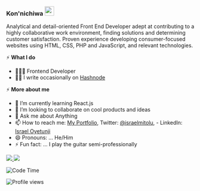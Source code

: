 ### Kon'nichiwa <img src="https://raw.githubusercontent.com/MartinHeinz/MartinHeinz/master/wave.gif" width="25px">

Analytical and detail-oriented Front End Developer adept at contributing to a highly collaborative work environment, finding solutions and determining customer satisfaction. Proven experience developing consumer-focused websites using HTML, CSS, PHP and JavaScript, and relevant technologies.

⚡️ **What I do**
- 👨🏽‍💻 Frontend Developer 
- ✍🏾 I write occasionally on [Hashnode](https://israelmitolu.hashnode.dev/) 



⚡️ **More about me**
- 🌱 I’m currently learning React.js
- 👯 I’m looking to collaborate on cool products and ideas
- 💬 Ask me about Anything
- 📫 How to reach me: [My Portfolio](https://israelmitolu.netlify.app), Twitter: [@israelmitolu](https://twitter.com/israelmitolu), - LinkedIn: [Israel Oyetunji](https://www.linkedin.com/in/israeloyetunji)
- 😄 Pronouns: ...  He/Him
- ⚡ Fun fact: ... I play the guitar semi-professionally 



<!-- <p>
  <img src="https://github-readme-stats.vercel.app/api?username=israelmitolu&show_icons=true&theme=vue&line_height=52&count_private=true" />
  <img width="37.2%" src="https://github-readme-stats.vercel.app/api/top-langs/?username=israelmitolu&count_private=true&theme=vue&line_height=55">
</p> -->

<div>
  <a href="/" align="left">
    <img src="https://github-readme-stats.vercel.app/api/top-langs/?username=israelmitolu&text_color=586069&layout=compact&hide_border=true&bg_color=fff&title_color=0366d6&count_private=true&include_all_commits=true" />
  </a>

  <a href="/" align="right">
    <img src="https://github-readme-stats.vercel.app/api?username=israelmitolu&count_private=true&show_icons=true&icon_color=222&title_color=0366d6&text_color=586069&bg_color=fff&hide=issues&hide_border=true&include_all_commits=true" />
  </a>
</div>

![Code Time](https://img.shields.io/endpoint?style=flat&url=https://codetime-api.datreks.com/badge/1871?logoColor=white%26project=%26recentMS=0%26showProject=false)


![Profile views](https://gpvc.arturio.dev/israelmitolu)
